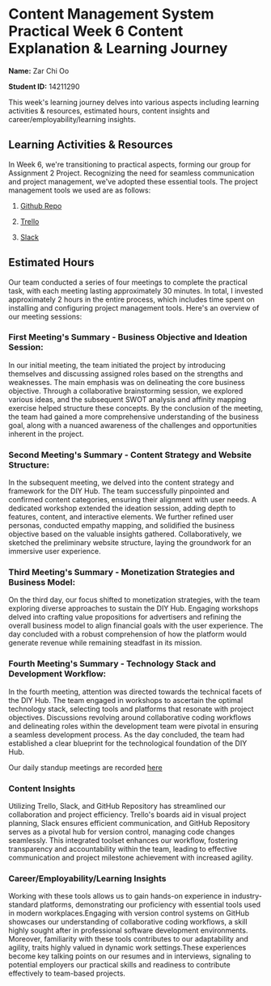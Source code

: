 # Content Management System Practical Week 6 Content Explanation & Learning Journey

**Name:** Zar Chi Oo

**Student ID:** 14211290

This week's learning journey delves into various aspects including learning activities & resources, estimated hours, content insights and career/employability/learning insights.


## Learning Activities & Resources
In Week 6, we're transitioning to practical aspects, forming our group for Assignment 2 Project. Recognizing the need for seamless communication and project management, we've adopted these essential tools.
The project management tools we used are as follows:

1. [Github Repo](https://github.com/ShweMoeThantAurum/ContentManagementSystemGroupAssignmentTeam6)

2. [Trello](https://trello.com/b/K4nnWSkQ/team-6)

3. [Slack](https://join.slack.com/t/namethegroup/shared_invite/zt-29hsfnftw-c_owSNMwG86oE4wNrx7dtQ)


## Estimated Hours

Our team conducted a series of four meetings to complete the practical task, with each meeting lasting approximately 30 minutes. In total, I invested approximately 2 hours in the entire process, which includes time spent on installing and configuring project management tools. Here's an overview of our meeting sessions:

### First Meeting's Summary - Business Objective and Ideation Session:
In our initial meeting, the team initiated the project by introducing themselves and discussing assigned roles based on the strengths and weaknesses. The main emphasis was on delineating the core business objective. Through a collaborative brainstorming session, we explored various ideas, and the subsequent SWOT analysis and affinity mapping exercise helped structure these concepts. By the conclusion of the meeting, the team had gained a more comprehensive understanding of the business goal, along with a nuanced awareness of the challenges and opportunities inherent in the project.

### Second Meeting's Summary - Content Strategy and Website Structure:
In the subsequent meeting, we delved into the content strategy and framework for the DIY Hub. The team successfully pinpointed and confirmed content categories, ensuring their alignment with user needs. A dedicated workshop extended the ideation session, adding depth to features, content, and interactive elements. We further refined user personas, conducted empathy mapping, and solidified the business objective based on the valuable insights gathered. Collaboratively, we sketched the preliminary website structure, laying the groundwork for an immersive user experience.

### Third Meeting's Summary - Monetization Strategies and Business Model:
On the third day, our focus shifted to monetization strategies, with the team exploring diverse approaches to sustain the DIY Hub. Engaging workshops delved into crafting value propositions for advertisers and refining the overall business model to align financial goals with the user experience. The day concluded with a robust comprehension of how the platform would generate revenue while remaining steadfast in its mission.

### Fourth Meeting's Summary - Technology Stack and Development Workflow:
In the fourth meeting, attention was directed towards the technical facets of the DIY Hub. The team engaged in workshops to ascertain the optimal technology stack, selecting tools and platforms that resonate with project objectives. Discussions revolving around collaborative coding workflows and delineating roles within the development team were pivotal in ensuring a seamless development process. As the day concluded, the team had established a clear blueprint for the technological foundation of the DIY Hub.

Our daily standup meetings are recorded [here](https://miro.com/app/board/uXjVMxzXENA=/.)

### Content Insights
Utilizing Trello, Slack, and GitHub Repository has streamlined our collaboration and project efficiency. Trello's boards aid in visual project planning, Slack ensures efficient communication, and GitHub Repository serves as a pivotal hub for version control, managing code changes seamlessly. This integrated toolset enhances our workflow, fostering transparency and accountability within the team, leading to effective communication and project milestone achievement with increased agility.

### Career/Employability/Learning Insights
Working with these tools allows us to gain hands-on experience in industry-standard platforms, demonstrating our proficiency with essential tools used in modern workplaces.Engaging with version control systems on GitHub showcases our understanding of collaborative coding workflows, a skill highly sought after in professional software development environments. Moreover, familiarity with these tools contributes to our adaptability and agility, traits highly valued in dynamic work settings.These experiences become key talking points on our resumes and in interviews, signaling to potential employers our practical skills and readiness to contribute effectively to team-based projects. 


